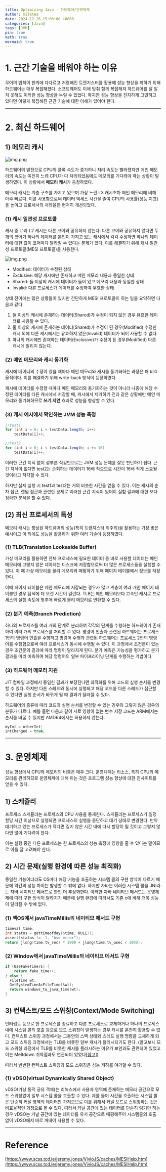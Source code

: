```yaml
---
title: Optimizing Java - 하드웨어/운영체제
author: milktea
date: 2024-12-26 15:00:00 +0800
categories: [Java]
tags: [JVM]
pin: true
math: true
mermaid: true
---
```


# 1. 근간 기술을 배워야 하는 이유

무어의 법칙이 한계에 다다르고 저렴해진 트랜지스터를 활용해 성능 향상을 꾀하기 위해 하드웨어는 매우 복잡해졌다.
소프트웨어도 이에 맞춰 함께 복잡해져 하드웨어를 잘 알지 못해도 이러한 성능 향상을 누릴 수 있었다.
하지만 성능 향상을 진지하게 고민하고 있다면 이렇게 복잡해진 근간 기술에 대한 이해가 있어야 한다.

---

# 2. 최신 하드웨어

## 1) 메모리 캐시

![img.png](/assets/img/posts/cs/java/optimizing_java/ch3/img_2.png)

하드웨어의 발전으로 CPU의 클록 속도가 증가하니 처리 속도는 빨라졌지만 메인 메모리의 속도는 여전히 느려 CPU가 다 처리되었음에도 메모리를 기다려야 하는 상황이 발생하였다.
이 상황에서 **메모리 캐시**가 등장하였다.

메모리 캐시는 계층 구조를 가지고 있으며 가장 느린 L3 캐시조차 메인 메모리에 비해 아주 빠르다.
이를 사용함으로써 데이터 액세스 시간을 줄여 CPU의 사용률(성능 지표)을 높이고 프로세서의 처리율은 현저히 개선되었다.

### (1) 캐시 일관성 프로토콜

캐시 중 L1과 L2 캐시는 다른 코어와 공유하지 않는다.
다른 코어와 공유하지 않다면 두 개의 코어가 하나의 데이터를 본인이 가지고 있는 캐시에서 각각 수정하면 하나의 데이터에 대한 값이 코어마다 달라질 수 있다는 문제가 있다.
이를 해결하기 위해 캐시 일관성 프로토콜(MESI 프로토콜)을 사용한다.

![img.png](/assets/img/posts/cs/java/optimizing_java/ch3/img.png)

- Modified: 데이터가 수정된 상태
- Exclusive: 해당 캐시에만 존재하고 메인 메모리 내용과 동일한 상태
- Shared: 둘 이상의 캐시에 데이터가 들어 있고 메모리 내용과 동일한 상태
- Invalid: 다른 프로세스가 데이터를 수정하여 무효한 상태

상태 전이에는 많은 상황들이 있지만 간단하게 MESI 프로토콜이 하는 일을 요약하면 다음과 같다.

1. 둘 이상의 캐시에 존재하는 데이터(Shared)가 수정이 되지 않은 경우 유효한 데이터로 사용할 수 있다.
2. 둘 이상의 캐시에 존재하는 데이터(Shared)가 수정이 된 경우(Modified) 수정한 캐시 외에 다른 캐시에서는 유효하지 않은(Invalid) 데이터가 되어 사용할 수 없다.
3. 하나의 캐시에만 존재하는 데이터(Exclusive)가 수정이 된 경우(Modified) 다른 캐시에 알리지 않는다.

### (2) 메인 메모리와 캐시 동기화

캐시에 데이터의 수정이 있을 때마다 메인 메모리와 캐시를 동기화하는 과정은 꽤 비효율적이다.
이를 해결하기 위해 write-back 방식이 등장하였다.

캐시에 데이터를 수정할 때마다 메인 메모리와 동기화하는 것이 아니라 나중에 해당 수정된 데이터를 다른 캐시에서 저장할 때, 캐시에서 제거하기 전과 같은 상황에만 메인 메모리와 동기화하므로 **쓰기 지연** 효과로 성능을 향상할 수 있다.

### (3) 캐시 예시에서 확인하는 JVM 성능 측정

```java
//test1
for (int i = 0; i < testData.length; i++) 
    testData[i]++;

//test2
for (int i = 0; i < testData.length; i += 16)
    testData[i]++;
```

이러한 근간 지식 없이 섣부른 직감만으로는 JVM 성능 문제를 잘못 판단하기 쉽다.
근간 지식이 없다면 test2는 순회하는 데이터가 16배 적으므로 시간이 16배 적게 소요될 것이라고 착각할 수 있다.

하지만 실제 실행 시 test1과 test2는 거의 비슷한 시간을 얻을 수 있다.
이는 캐시의 순차 접근, 랜덤 접근과 관련한 문제로 이러한 근간 지식이 있어야 실험 결과에 대한 보다 정확한 분석을 할 수 있다.

## (2) 최신 프로세서의 특성

메모리 캐시는 향상된 하드웨어의 성능(특히 트랜지스터 위주의)을 활용하는 가장 좋은 예시이고 이 외에도 성능을 활용하기 위한 여러 기술이 등장하였다.

### (1) TLB(Translation Lookaside Buffer)

가상 메모리를 활용하면 전체 프로세스에 필요한 데이터 중 바로 사용할 데이터는 메인 메모리에 그렇지 않은 데이터는 디스크에 저장함으로써 더 많은 프로세스들을 실행할 수 있다.
이 때 가상 메모리를 물리 메모리와 매핑하기 위해 페이지 테이블에서 정보를 저장한다.

이때 페이지 테이블은 메인 메모리에 저장되는 경우가 많고 계층이 여러 개인 페이지 테이블인 경우 탐색에 더 오랜 시간이 걸린다.
TLB는 메인 메모리보다 고속인 캐시로 프로세스의 실행 속도에 맞추어 빠르게 물리 메모리로 변환할 수 있다.

### (2) 분기 예측(Branch Prediction)

하나의 프로세스를 여러 개의 단계로 분리하여 각각의 단계를 수행하는 하드웨어가 존재하여 여러 개의 프로세스를 처리할 수 있다.
명령어 인출과 관련된 하드웨어는 프로세스 1번의 명령어 인출을 수행하고 명령어 수행과 관련된 하드웨어는 프로세스 2번의 명령어를 수행함으로써 여러 프로세스가 동시에 수행될 수 있다.
이 과정에서 조건문이 있는 경우 조건문의 결과에 따라 명령이 달라지게 된다.
분기 예측은 가능성을 평가하고 분기 결과를 미리 예측하여 해당 명령어의 일부 파이프라이닝 단계를 수행하는 기법이다.

### (3) 하드웨어 메모리 지원

JIT 컴파일 과정에서 동일한 결과가 보장된다면 최적화를 위해 코드의 실행 순서를 변경할 수 있다.
하지만 다른 스레드와 동시에 실행되고 해당 코드를 다른 스레드가 접근할 수 있다면 실행 순서가 바뀌게 될 때 결과가 달라질 수 있다.

하드웨어의 종류에 따라 코드의 실행 순서를 변경할 수 있는 경우와 그렇지 않은 경우의 분류가 다르다.
예를 들면 다음과 같이 서로 영향이 없는 변수 저장 코드는 ARM에서는 순서를 바꿀 수 있지만 AMD64에서는 허용하지 않는다.

```java
myInt = otherInt;
intChanged = true;
```

---

# 3. 운영체제

성능 향상에서 CPU와 메모리의 비중은 매우 크다.
운영체제는 리소스, 특히 CPU와 메모리를 관리하므로 운영체제에 대해 아는 것은 프로그램 성능 향상에 대한 인사이트를 얻을 수 있다.

## 1) 스케쥴러

프로세스 스케쥴러는 프로세스의 CPU 사용을 통제한다.
스케쥴러는 프로세스가 일정 할당 시간 이상으로 실행되면 프로세스의 실행을 중단하고 대기 상태로 변경한다.
만약 대기하고 있는 프로세스가 적다면 길지 않은 시간 내에 다시 할당이 될 것이고 그렇지 않다면 많이 기다려야 한다.

이는 실행 중인 다른 프로세스는 한 프로세스의 성능 측정에 영향을 줄 수 있다는 말이므로 이를 잘 고려해야 한다.

## 2) 시간 문제(실행 환경에 따른 성능 최적화)

동일한 기능이더라도 OS마다 해당 기능을 호출하는 시스템 콜의 구현 방식이 다르기 때문에 약간의 성능 차이는 발생할 수 밖에 없다.
하지만 자바는 이러한 시스템 콜을 JNI라는 자바 네이티브 메서드로 한번 더 추상화한다.
이러한 자바 네이티브 메서드는 운영체제에 따라 구현 방식이 달라지기 때문에 실행 환경에 따라서도 기존 c에 비해 더욱 성능이 달라질 수 밖에 없다.

### (1) 맥OS에서 javaTimeMillis의 네이티브 메서드 구현
```c
timeval time;
int status = gettimeofday(&time, NULL));
assert(status != -1, "bsd error");
return jlong(time.tv_sec) * 1000 + jlong(time.tv_usec / 1000);
```

### (2) Window에서 javaTimeMillis의 네이티브 메서드 구현
```c
if (UseFakeTimers) {
    return fake_time++;
} else {
  FileTime wt;
  GetSystemTimeAsFileTime(&wt);
  return windows_to_java_time(wt);
}
```

## 3) 컨텍스트/모드 스위칭(Context/Mode Switching)

인터럽트 등으로 한 프로세스를 종료하고 다른 프로세스로 교체하거나 하나의 프로세스 내에 시스템 콜의 호출 등으로 모드 스위칭이 발생하는 경우 캐시를 온전히 활용할 수 없다.
컨텍스트 스위칭 과정에서는 그동안의 스택 상태와 스레드 실행 명령을 교체하게 되고 모드 스위칭 과정에서는 TLB를 비롯한 일부 캐시가 플러시되기도 한다.
(알고보니 모드 스위칭 과정에서 TLB를 비롯한 캐시를 플러시하는 이유가 보안과도 관련되어 있었고 이는 Meltdown 취약점과도 연관되어 있었다[[참고](https://sata.kr/entry/%EB%B3%B4%EC%95%88-Issue-Meltdown%EB%A9%9C%ED%8A%B8%EB%8B%A4%EC%9A%B4-%EC%B7%A8%EC%95%BD%EC%A0%90%EC%9D%84-%ED%8C%8C%ED%97%A4%EC%B3%90%EB%B3%B4%EC%9E%90-1)])

따라서 빈번한 컨텍스트 스위칭과 모드 스위칭은 성능 저하를 야기할 수 있다.

### (1) vDSO(virtual Dynamically Shared Object)

vDSO(가상 동적 공유 객체)는 리눅스에서 사용자 영역에 존재하는 메모리 공간으로 모드 스위칭없이 일부 시스템 콜을 호출할 수 있다.
예를 들어 시간을 호출하는 시스템 콜은 단순히 커널 영역의 데이터만 가져오므로 이를 위해서 커널 모드로 스위칭하는 것은 비효율적인 과정으로 볼 수 있다.
따라서 커널 공간에 있는 데이터를 단순히 읽기만 하는 경우 vDSO는 커널 공간에 있는 데이터를 유저 공간으로 매핑해주어 시스템콜의 호출 없이 vDSO에서 바로 꺼내어 사용할 수 있다.






---

# Reference

[https://www.scss.tcd.ie/jeremy.jones/VivioJS/caches/MESIHelp.htm](https://www.scss.tcd.ie/jeremy.jones/VivioJS/caches/MESIHelp.htm)
